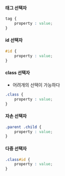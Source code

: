 #### 태그 선택자
```css
tag {
    property : value;
}
```
#### id 선택자
```css
#id {
    property : value;
}
```
#### class 선택자
- 어려개의 선택이 가능하다
```css
.class {
    property : value;
}
```
#### 자손 선택자
```css
.parent .child {
    property : value;
}
```
#### 다중 선택자
```css
.class#id {
    property : value;
}
```